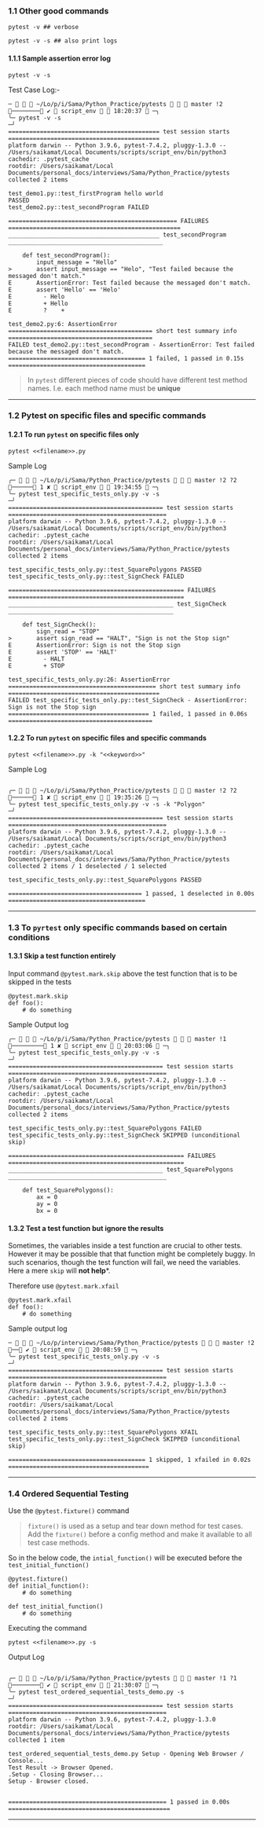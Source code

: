 ### 1.1 Other good commands
```
pytest -v ## verbose

pytest -v -s ## also print logs
```

#### 1.1.1 Sample assertion error log
```
pytest -v -s
```
Test Case Log:-
```
─    ~/Lo/p/i/Sama/Python_Practice/pytests    master !2 ──────── ✔  script_env   18:20:37  ─╮
╰─ pytest -v -s                                                                                         ─╯
=========================================== test session starts ===========================================
platform darwin -- Python 3.9.6, pytest-7.4.2, pluggy-1.3.0 -- /Users/saikamat/Local Documents/scripts/script_env/bin/python3
cachedir: .pytest_cache
rootdir: /Users/saikamat/Local Documents/personal_docs/interviews/Sama/Python_Practice/pytests
collected 2 items                                                                                         

test_demo1.py::test_firstProgram hello world
PASSED
test_demo2.py::test_secondProgram FAILED

================================================ FAILURES =================================================
___________________________________________ test_secondProgram ____________________________________________

    def test_secondProgram():
        input_message = "Hello"
>       assert input_message == "Helo", "Test failed because the messaged don't match."
E       AssertionError: Test failed because the messaged don't match.
E       assert 'Hello' == 'Helo'
E         - Helo
E         + Hello
E         ?    +

test_demo2.py:6: AssertionError
========================================= short test summary info =========================================
FAILED test_demo2.py::test_secondProgram - AssertionError: Test failed because the messaged don't match.
======================================= 1 failed, 1 passed in 0.15s =======================================
```


> In `pytest` different pieces of code should have different test method names. I.e. each method name must be **unique**

----
### 1.2 Pytest on specific files and specific commands

#### 1.2.1 To run `pytest` on specific files only
```
pytest <<filename>>.py 
```

Sample Log
```
╭─    ~/Lo/p/i/Sama/Python_Practice/pytests    master !2 ?2 ────── 1 ✘  script_env   19:34:55  ─╮
╰─ pytest test_specific_tests_only.py -v -s                                                                ─╯
============================================ test session starts =============================================
platform darwin -- Python 3.9.6, pytest-7.4.2, pluggy-1.3.0 -- /Users/saikamat/Local Documents/scripts/script_env/bin/python3
cachedir: .pytest_cache
rootdir: /Users/saikamat/Local Documents/personal_docs/interviews/Sama/Python_Practice/pytests
collected 2 items                                                                                            

test_specific_tests_only.py::test_SquarePolygons PASSED
test_specific_tests_only.py::test_SignCheck FAILED

================================================== FAILURES ==================================================
_______________________________________________ test_SignCheck _______________________________________________

    def test_SignCheck():
        sign_read = "STOP"
>       assert sign_read == "HALT", "Sign is not the Stop sign"
E       AssertionError: Sign is not the Stop sign
E       assert 'STOP' == 'HALT'
E         - HALT
E         + STOP

test_specific_tests_only.py:26: AssertionError
========================================== short test summary info ===========================================
FAILED test_specific_tests_only.py::test_SignCheck - AssertionError: Sign is not the Stop sign
======================================== 1 failed, 1 passed in 0.06s =========================================
```

#### 1.2.2 To run `pytest` on specific files and specific commands
```
pytest <<filename>>.py -k "<<keyword>>"
```

Sample Log
```

╭─    ~/Lo/p/i/Sama/Python_Practice/pytests    master !2 ?2 ────── 1 ✘  script_env   19:35:26  ─╮
╰─ pytest test_specific_tests_only.py -v -s -k "Polygon"                                                   ─╯
============================================ test session starts =============================================
platform darwin -- Python 3.9.6, pytest-7.4.2, pluggy-1.3.0 -- /Users/saikamat/Local Documents/scripts/script_env/bin/python3
cachedir: .pytest_cache
rootdir: /Users/saikamat/Local Documents/personal_docs/interviews/Sama/Python_Practice/pytests
collected 2 items / 1 deselected / 1 selected                                                                

test_specific_tests_only.py::test_SquarePolygons PASSED

====================================== 1 passed, 1 deselected in 0.00s =======================================
```

----
### 1.3 To `pyrtest` only specific commands based on certain conditions

#### 1.3.1 Skip a test function entirely
Input command `@pytest.mark.skip` above the test function that is to be skipped in the tests
```
@pytest.mark.skip
def foo():
    # do something
```

Sample Output log
```
╭─    ~/Lo/p/i/Sama/Python_Practice/pytests    master !1 ───────── 1 ✘  script_env   20:03:06  ─╮
╰─ pytest test_specific_tests_only.py -v -s                                                                ─╯
============================================ test session starts =============================================
platform darwin -- Python 3.9.6, pytest-7.4.2, pluggy-1.3.0 -- /Users/saikamat/Local Documents/scripts/script_env/bin/python3
cachedir: .pytest_cache
rootdir: /Users/saikamat/Local Documents/personal_docs/interviews/Sama/Python_Practice/pytests
collected 2 items                                                                                            

test_specific_tests_only.py::test_SquarePolygons FAILED
test_specific_tests_only.py::test_SignCheck SKIPPED (unconditional skip)

================================================== FAILURES ==================================================
____________________________________________ test_SquarePolygons _____________________________________________

    def test_SquarePolygons():
        ax = 0
        ay = 0
        bx = 0
```


#### 1.3.2 Test a test function but ignore the results
Sometimes, the variables inside a test function are crucial to other tests. However it may be possible that that function might be completely buggy. In such scenarios, though the test function will fail, we need the variables. Here a mere `skip` will **not help***.

Therefore use `@pytest.mark.xfail`

```
@pytest.mark.xfail
def foo():
    # do something
```

Sample output log
```
─    ~/Lo/p/interviews/Sama/Python_Practice/pytests    master !2 ── ✔  script_env   20:08:59  ─╮
╰─ pytest test_specific_tests_only.py -v -s                                                                ─╯
============================================ test session starts =============================================
platform darwin -- Python 3.9.6, pytest-7.4.2, pluggy-1.3.0 -- /Users/saikamat/Local Documents/scripts/script_env/bin/python3
cachedir: .pytest_cache
rootdir: /Users/saikamat/Local Documents/personal_docs/interviews/Sama/Python_Practice/pytests
collected 2 items                                                                                            

test_specific_tests_only.py::test_SquarePolygons XFAIL
test_specific_tests_only.py::test_SignCheck SKIPPED (unconditional skip)

======================================= 1 skipped, 1 xfailed in 0.02s ========================================
```

---
### 1.4 Ordered Sequential Testing

Use the `@pytest.fixture()` command


> `fixture()` is used as a setup and tear down method for test cases. Add the `fixture()` before a config method and make it available to all test case methods.

So in the below code, the `intial_function()` will be executed before the `test_initial_function()`
```
@pytest.fixture()
def initial_function():
    # do something

def test_initial_function()
    # do something
```

Executing the command
```
pytest <<filename>>.py -s
```

Output Log
```

╭─    ~/Lo/p/i/Sama/Python_Practice/pytests    master !1 ?1 ──────── ✔  script_env   21:30:07  ─╮
╰─ pytest test_ordered_sequential_tests_demo.py -s                                                         ─╯
============================================ test session starts =============================================
platform darwin -- Python 3.9.6, pytest-7.4.2, pluggy-1.3.0
rootdir: /Users/saikamat/Local Documents/personal_docs/interviews/Sama/Python_Practice/pytests
collected 1 item                                                                                             

test_ordered_sequential_tests_demo.py Setup - Opening Web Browser / Console...
Test Result -> Browser Opened.
.Setup - Closing Browser...
Setup - Browser closed.


============================================= 1 passed in 0.00s ==============================================
```

---
